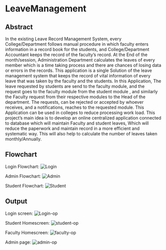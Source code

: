 # LeaveManagement

## Abstract

In the existing Leave Record Management System, every College/Department follows manual procedure in which faculty enters information in a record book for the students, and College/Department Accountant keeps the record of the faculty’s record. At the End of the month/session, Administration Department calculates the leaves of every member which is a time taking process and there are chances of losing data or errors in the records.
This application is a single Solution of the leave management system that keeps the record of vital information of every leave that was taken by the faculty and the students.
In this Application, The leave requested by students are send to the faculty module, and the request goes to the faculty module from the student module , and similarly the Faculty request from their respective modules to the Head of the department. The requests, can be rejected or accepted by whoever receives, and a notifications, reaches to the requested module. This Application can be used in colleges to reduce processing work load. This project’s main idea is to develop an online centralized application connected to database which will maintain Faculty and student leaves, Which will reduce the paperwork and maintain record in a more efficient and systematic way. This will also help to calculate the number of leaves taken monthly/Annually.

## Flowchart

Login Flowchart:
![Login](https://user-images.githubusercontent.com/50404686/153819889-4bd2a327-394e-4c6b-a0bf-ca90a9940989.png)

Admin Flowchart:
![Admin](https://user-images.githubusercontent.com/50404686/153819873-2e5b8d07-3e69-4f3d-9962-a7c0000f0c36.png)

Student Flowchart:
![Student](https://user-images.githubusercontent.com/50404686/153819897-dd2955b6-806d-4e86-bb2d-43911bb47829.png)
  
 ## Output
  Login screen:
 ![Login-op](https://user-images.githubusercontent.com/50404686/153819895-aa7fb1a4-0425-4cfb-af62-b6b3a32249a2.png)

  Student Homescreen:
 ![student-op](https://user-images.githubusercontent.com/50404686/153819899-57b146b3-81b8-40dc-9903-4fac6d512c03.png)

  Faculty Homescreen: 
 ![faculty-op](https://user-images.githubusercontent.com/50404686/153819883-c8755aed-fed9-4bf3-8e66-2711f36bbb21.png)

 Admin page:
 ![admin-op](https://user-images.githubusercontent.com/50404686/153819880-d44c4521-4c7d-44ac-b450-eae9fbb891dc.png)
